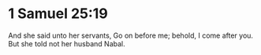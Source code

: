 # 1 Samuel 25:19

And she said unto her servants, Go on before me; behold, I come after you. But she told not her husband Nabal.